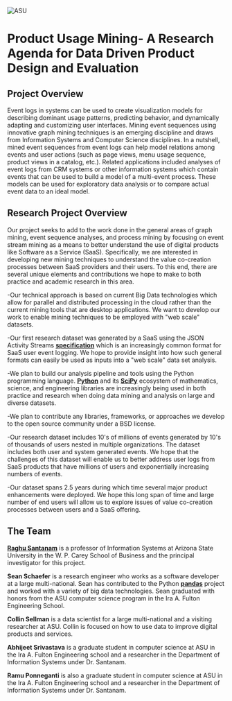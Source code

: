 ![ASU](https://commguide.asu.edu/downloads/asulogo/jpg/logo_mg.jpg)

# Product Usage Mining- A Research Agenda for Data Driven Product Design and Evaluation


## Project Overview

Event logs in systems can be used to create visualization models for describing dominant usage patterns, predicting behavior, and dynamically adapting and customizing user interfaces. Mining event sequences using innovative graph mining techniques is an emerging discipline and draws from Information Systems and Computer Science disciplines. In a nutshell, mined event sequences from event logs can help model relations among events and user actions (such as page views, menu usage sequence, product views in a catalog, etc.). Related applications included analyses of event logs from CRM systems or other information systems which contain events that can be used to build a model of a multi-event process. These models can be used for exploratory data analysis or to compare actual event data to an ideal model.

## Research Project Overview

Our project seeks to add to the work done in the general areas of graph mining, event sequence analyses, and process mining by focusing on event stream mining as a means to better understand the use of digital products like Software as a Service (SaaS). Specifically, we are interested in developing new mining techniques to understand the value co-creation processes between SaaS providers and their users. To this end, there are several unique elements and contributions we hope to make to both practice and academic research in this area. 


  -Our technical approach is based on current Big Data technologies which
  allow for parallel and distributed processing in the cloud rather than
  the current mining tools that are desktop applications. We want to develop
  our work to enable mining techniques to be employed with 
  "web scale" datasets.

  -Our first research dataset was generated by a SaaS using the JSON Activity
  Streams [**specification**][streams] which is an increasingly common format for
  SaaS user event logging. We hope to provide insight into how such general
  formats can easily be used as inputs into a "web scale" data set analysis.

  -We plan to build our analysis pipeline and tools using the Python programming
  language. [**Python**][python] and its [**SciPy**][scipy] ecosystem of mathematics,
  science, and engineering libraries are increasingly being used in both
  practice and research when doing data mining and analysis on large and diverse 
  datasets.

  -We plan to contribute any libraries, frameworks, or approaches we develop
  to the open source community under a BSD license. 

  -Our research dataset includes 10's of millions of events generated by
  10's of thousands of users nested in multiple organizations. The dataset 
  includes both user and system generated events. We hope that the challenges 
  of this dataset will enable us to better address user logs from SaaS products 
  that have millions of users and exponentially increasing numbers of events.

  -Our dataset spans 2.5 years during which time several major product enhancements 
  were deployed. We hope this long span of time and large number of end users will 
  allow us to explore issues of value co-creation processes between users and a SaaS 
  offering.


[process-mining]: http://www.processmining.org/
[book]: http://www.processmining.org/book/start
[streams]: http://www.w3.org/TR/2015/WD-activitystreams-core-20150129/
[python]: https://www.python.org/
[scipy]: http://www.scipy.org/
[raghu]: http://my.wpcarey.asu.edu/directory/people/profile.cfm?person=1039602
[pandas]: https://github.com/pydata/pandas/


## The Team

[**Raghu Santanam**][raghu] is a professor of Information Systems at Arizona State University in the
W. P. Carey School of Business and the principal investigator for this 
project.

**Sean Schaefer** is a research engineer who works as a software developer
at a large multi-national. Sean has contributed to the Python [**pandas**][pandas]
project and worked with a variety of big data technologies. Sean graduated with honors 
from the ASU computer science program in the Ira A. Fulton Engineering School. 

**Collin Sellman** is a data scientist for a large multi-national and a visiting
researcher at ASU. Collin is focused on how to use data to improve digital products 
and services.

**Abhijeet Srivastava** is a graduate student in computer science at ASU in the 
Ira A. Fulton Engineering school and a researcher in the Department of Information 
Systems under Dr. Santanam.

**Ramu Ponneganti** is also a graduate student in computer science at ASU in the 
Ira A. Fulton Engineering school and a researcher in the Department of Information 
Systems under Dr. Santanam.

